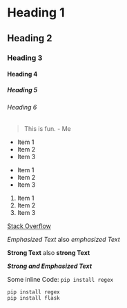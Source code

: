 # Heading 1

## Heading 2

### Heading 3

#### Heading 4

##### Heading 5

###### Heading 6

> This is fun. - Me

+ Item 1
+ Item 2
+ Item 3

- Item 1
- Item 2
- Item 3
  
1. Item 1
2. Item 2
3. Item 3

[Stack Overflow](https://stackoverflow.com/)

_Emphasized Text_ also *emphasized Text*

__Strong Text__ also **strong Text**

***Strong and Emphasized Text***

Some inline Code: `pip install regex`

```
pip install regex
pip install flask
```
